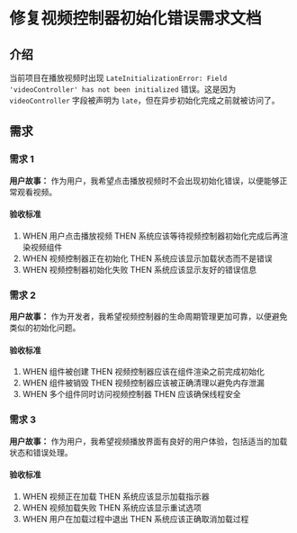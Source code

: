 # 修复视频控制器初始化错误需求文档

## 介绍

当前项目在播放视频时出现 `LateInitializationError: Field 'videoController' has not been initialized` 错误。这是因为 `videoController` 字段被声明为 `late`，但在异步初始化完成之前就被访问了。

## 需求

### 需求 1

**用户故事：** 作为用户，我希望点击播放视频时不会出现初始化错误，以便能够正常观看视频。

#### 验收标准

1. WHEN 用户点击播放视频 THEN 系统应该等待视频控制器初始化完成后再渲染视频组件
2. WHEN 视频控制器正在初始化 THEN 系统应该显示加载状态而不是错误
3. WHEN 视频控制器初始化失败 THEN 系统应该显示友好的错误信息

### 需求 2

**用户故事：** 作为开发者，我希望视频控制器的生命周期管理更加可靠，以便避免类似的初始化问题。

#### 验收标准

1. WHEN 组件被创建 THEN 视频控制器应该在组件渲染之前完成初始化
2. WHEN 组件被销毁 THEN 视频控制器应该被正确清理以避免内存泄漏
3. WHEN 多个组件同时访问视频控制器 THEN 应该确保线程安全

### 需求 3

**用户故事：** 作为用户，我希望视频播放界面有良好的用户体验，包括适当的加载状态和错误处理。

#### 验收标准

1. WHEN 视频正在加载 THEN 系统应该显示加载指示器
2. WHEN 视频加载失败 THEN 系统应该显示重试选项
3. WHEN 用户在加载过程中退出 THEN 系统应该正确取消加载过程
